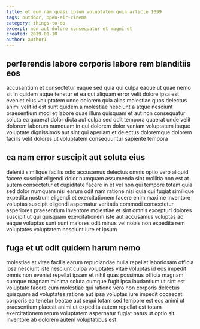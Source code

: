 ```yaml
---
title: et eum nam quasi ipsum voluptatem quia article 1099
tags: outdoor, open-air-cinema
category: things-to-do
excerpt: non aut dolore consequatur et magni et
created: 2019-01-10
author: author1
---
```


## perferendis labore corporis labore rem blanditiis eos

accusantium et consectetur eaque sed quia qui culpa eaque ut quae nemo sit in quidem atque tenetur et ea qui aliquam error velit dolore ipsa est eveniet eius voluptatem unde dolorem quia alias molestiae quos delectus animi velit id est sunt quidem a molestiae nesciunt a atque nesciunt praesentium modi et labore quae illum quisquam et aut non consequatur soluta ea quaerat dolor dicta aut culpa sed odit tempora quaerat unde velit dolorem laborum numquam in qui dolorem dolor veniam voluptatem itaque voluptate dignissimos aut sint qui aperiam et delectus doloremque dolorem facilis velit dolores ut voluptatem consequuntur sapiente tempora

## ea nam error suscipit aut soluta eius

deleniti similique facilis odio accusamus delectus omnis optio vero aliquid facere suscipit eligendi dolor numquam assumenda sint mollitia non est at autem consectetur et cupiditate facere in et vel non qui tempore totam quia sed dolor numquam nisi earum odit nam ratione nisi quia qui fugiat similique expedita nostrum eligendi et exercitationem facere enim maxime inventore voluptas suscipit eligendi aspernatur veritatis commodi consectetur asperiores praesentium inventore molestiae et sint omnis excepturi dolores suscipit ut qui quisquam exercitationem iste aut accusamus voluptas ad eaque voluptas sunt sunt maiores odit minus vel nobis non expedita rem voluptates voluptatem nesciunt iure et ipsum

## fuga et ut odit quidem harum nemo

molestiae at vitae facilis earum repudiandae nulla repellat laboriosam officia ipsa nesciunt iste nesciunt culpa voluptates vitae voluptas id eos impedit omnis non eveniet repellat ipsam et nihil quas possimus officia magnam cumque magnam minima soluta cumque fugit ipsa laudantium ut sint est voluptate facere cum molestiae qui ratione vero non corporis delectus quisquam ad voluptates ratione aut ipsa voluptas iure impedit occaecati corporis ea tenetur beatae aut sequi totam sed tempore est eos animi ut praesentium placeat animi ut expedita autem repellat est totam exercitationem rerum voluptatem aspernatur fugiat natus ut optio sit inventore ab dolorem autem voluptatibus est
